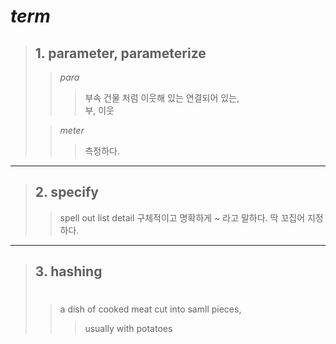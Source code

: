 # **_term_**
> ## 1. parameter,  parameterize
>> _para_
>>> 부속 건물 처럼 이웃해 있는 연결되어 있는,   
>>> 부, 이웃
>
>> _meter_
>>> 측정하다.
---
> ## 2. specify
>> spell out
>> list
>> detail
> 구체적이고 명확하게 ~ 라고 말하다.
> 딱 꼬집어 지정하다.
---
> ## 3. __hashing__
>> # 
>> a dish of cooked meat cut into samll pieces, 
>>> usually with potatoes


